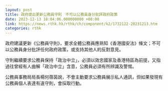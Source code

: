 ```yaml
---
layout: post
title: 政府提出更新公務員守則　不可以公務員身分批評政府政策
date: 2023-12-13 18:04:06.000000000 +08:00
link: https://news.rthk.hk/rthk/ch/component/k2/1732122-20231213.htm
categories: rthk
---
```


政府建議更新《公務員守則》，要求全體公務員應熟知《香港國安法》條文；不可以公務員身分批評任何政府政策，或支持其他人的反對意見。

守則繼續要求公務員保持「政治中立」，必須以效忠國家及香港特區為前提，又指過往曾經有人曲解「政治中立」含意，公務員必須有所辨識及警惕。

公務員事務局局長楊何蓓茵說，不會主動要求公務員展示私人通訊，但如果發現有公務員個人表達有違守則，會採取行動。
